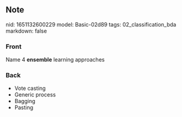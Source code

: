 ## Note
nid: 1651132600229
model: Basic-02d89
tags: 02_classification_bda
markdown: false

### Front
Name 4 <b>ensemble</b> learning approaches

### Back
<ul>
  <li>Vote casting
  <li>Generic process
  <li>Bagging
  <li>Pasting
</ul>

